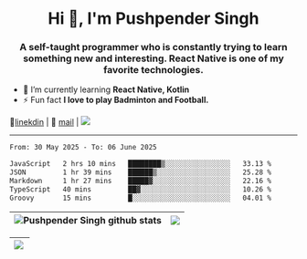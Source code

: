 <h1 align="center">Hi 👋, I'm Pushpender Singh</h1>
<h3 align="center">A self-taught programmer who is constantly trying to learn something new and interesting. React Native is one of my favorite technologies.</h3>

- 🌱 I’m currently learning **React Native, Kotlin**
- ⚡ Fun fact **I love to play Badminton and Football.**

👔[linekdin](https://www.linkedin.com/in/pushpender-singh-240061202/) | 📧 [mail](mailto:pushpendersingh694@gmail.com) | 
<a href="https://github.com/pushpender-singh-ap/pushpender-singh-ap">
    <img src="https://komarev.com/ghpvc/?username=pushpender-singh-ap&style=for-the-badge">
</a>


---

<!--START_SECTION:waka-->

```txt
From: 30 May 2025 - To: 06 June 2025

JavaScript   2 hrs 10 mins   ████████▒░░░░░░░░░░░░░░░░   33.13 %
JSON         1 hr 39 mins    ██████▒░░░░░░░░░░░░░░░░░░   25.28 %
Markdown     1 hr 27 mins    █████▓░░░░░░░░░░░░░░░░░░░   22.16 %
TypeScript   40 mins         ██▓░░░░░░░░░░░░░░░░░░░░░░   10.26 %
Groovy       15 mins         █░░░░░░░░░░░░░░░░░░░░░░░░   04.01 %
```

<!--END_SECTION:waka-->


| <a><img align="center" src="https://github-readme-stats-iota-ecru-15.vercel.app/api?username=pushpender-singh-ap&show_icons=true&include_all_commits=true&theme=buefy&hide_border=true" alt="Pushpender Singh github stats" /></a> | <a><img align="center" src="https://github-readme-stats-iota-ecru-15.vercel.app/api/top-langs/?username=pushpender-singh-ap&layout=compact&theme=buefy&hide_border=true" /></a> |
| ------------- | ------------- |

| <a> <img align="left" src="https://github-readme-streak-stats.herokuapp.com/?user=pushpender-singh-ap" /></br> </a> |
| ------------- |
